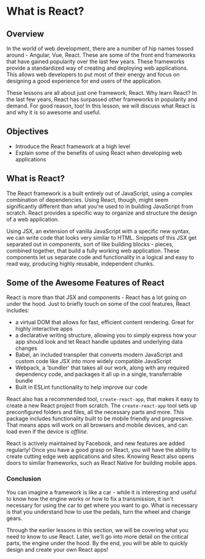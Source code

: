 # What is React?

## Overview

In the world of web development, there are a number of hip names tossed around -
Angular, Vue, React.  These are some of the front end frameworks that have
gained popularity over the last few years. These frameworks provide a
standardized way of creating and deploying web applications. This allows web
developers to put most of their energy and focus on designing a good experience
for end users of the application.

These lessons are all about just one framework, React. Why learn React? In the
last few years, React has surpassed other frameworks in popularity and demand.
For good reason, too! In this lesson, we will discuss what React is and why it
is so awesome and useful.

## Objectives

- Introduce the React framework at a high level
- Explain some of the benefits of using React when developing web applications

## What is React?

The React framework is a built entirely out of JavaScript, using a complex
combination of dependencies. Using React, though, might seem significantly
different than what you're used to in building JavaScript from scratch. React
provides a specific way to organize and structure the design of a web
application.

Using JSX, an extension of vanilla JavaScript with a specific new syntax, we can
write code that looks very similar to HTML. Snippets of this JSX get separated
out in components, sort of like building blocks - pieces, combined together,
that build a fully working web application. These components let us separate
code and functionality in a logical and easy to read way, producing highly
reusable, independent chunks.

## Some of the Awesome Features of React

React is more than that JSX and components - React has a lot going on under the
hood. Just to briefly touch on some of the cool features, React includes:

- a virtual DOM that allows for fast, efficient content rendering. Great for
highly interactive apps
- a declarative writing structure, allowing you to simply express how your app
should look and let React handle updates and underlying data changes
- Babel, an included transpiler that converts modern JavaScript and custom
code like JSX into more widely compatible JavaScript
- Webpack, a 'bundler' that takes all our work, along with any required dependency
code, and packages it all up in a single, transferrable bundle
- Built in ESLint functionality to help improve our code

React also has a recommended tool, `create-react-app`, that makes it easy to
create a new React project from scratch.  The `create-react-app` tool sets up
preconfigured folders and files, all the necessary parts and more. This package
includes functionality built to be mobile friendly and progressive. That means
apps will work on all browsers and mobile devices, and can load even if the
device is _offline_.

React is actively maintained by Facebook, and new features are added regularly!
Once you have a good grasp on React, you will have the ability to create cutting
edge web applications and sites. Knowing React also opens doors to similar
frameworks, such as React Native for building mobile apps.

### Conclusion

You can imagine a framework is like a car - while it is interesting and useful
to know how the engine works or how to fix a transmission, it isn't necessary
for using the car to get where you want to go. What is necessary is that you
understand how to use the pedals, turn the wheel and change gears.

Through the earlier lessons in this section, we will be covering what you need
to know to use React. Later, we'll go into more detail on the critical parts,
the engine under the hood. By the end, you will be able to quickly design and
create your own React apps!
